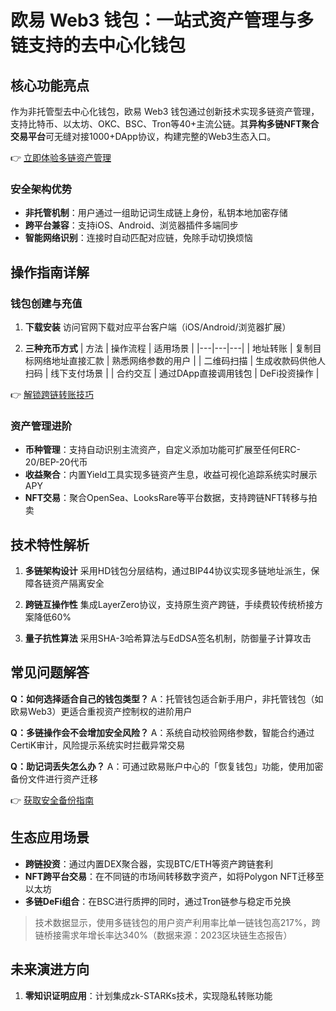 # 欧易 Web3 钱包：一站式资产管理与多链支持的去中心化钱包

## 核心功能亮点
作为非托管型去中心化钱包，欧易 Web3 钱包通过创新技术实现多链资产管理，支持比特币、以太坊、OKC、BSC、Tron等40+主流公链。其**异构多链NFT聚合交易平台**可无缝对接1000+DApp协议，构建完整的Web3生态入口。

👉 [立即体验多链资产管理](https://bit.ly/okx_welcome)

### 安全架构优势
- **非托管机制**：用户通过一组助记词生成链上身份，私钥本地加密存储
- **跨平台兼容**：支持iOS、Android、浏览器插件多端同步
- **智能网络识别**：连接时自动匹配对应链，免除手动切换烦恼

## 操作指南详解

### 钱包创建与充值
1. **下载安装**
   访问官网下载对应平台客户端（iOS/Android/浏览器扩展）

2. **三种充币方式**
   | 方法 | 操作流程 | 适用场景 |
   |---|---|---|
   | 地址转账 | 复制目标网络地址直接汇款 | 熟悉网络参数的用户 |
   | 二维码扫描 | 生成收款码供他人扫码 | 线下支付场景 |
   | 合约交互 | 通过DApp直接调用钱包 | DeFi投资操作 |

👉 [解锁跨链转账技巧](https://bit.ly/okx_welcome)

### 资产管理进阶
- **币种管理**：支持自动识别主流资产，自定义添加功能可扩展至任何ERC-20/BEP-20代币
- **收益聚合**：内置Yield工具实现多链资产生息，收益可视化追踪系统实时展示APY
- **NFT交易**：聚合OpenSea、LooksRare等平台数据，支持跨链NFT转移与拍卖

## 技术特性解析
1. **多链架构设计**
   采用HD钱包分层结构，通过BIP44协议实现多链地址派生，保障各链资产隔离安全

2. **跨链互操作性**
   集成LayerZero协议，支持原生资产跨链，手续费较传统桥接方案降低60%

3. **量子抗性算法**
   采用SHA-3哈希算法与EdDSA签名机制，防御量子计算攻击

## 常见问题解答

**Q：如何选择适合自己的钱包类型？**
A：托管钱包适合新手用户，非托管钱包（如欧易Web3）更适合重视资产控制权的进阶用户

**Q：多链操作会不会增加安全风险？**
A：系统自动校验网络参数，智能合约通过CertiK审计，风险提示系统实时拦截异常交易

**Q：助记词丢失怎么办？**
A：可通过欧易账户中心的「恢复钱包」功能，使用加密备份文件进行资产迁移

👉 [获取安全备份指南](https://bit.ly/okx_welcome)

## 生态应用场景
- **跨链投资**：通过内置DEX聚合器，实现BTC/ETH等资产跨链套利
- **NFT跨平台交易**：在不同链的市场间转移数字资产，如将Polygon NFT迁移至以太坊
- **多链DeFi组合**：在BSC进行质押的同时，通过Tron链参与稳定币兑换

> 技术数据显示，使用多链钱包的用户资产利用率比单一链钱包高217%，跨链桥接需求年增长率达340%（数据来源：2023区块链生态报告）

## 未来演进方向
1. **零知识证明应用**：计划集成zk-STARKs技术，实现隐私转账功能